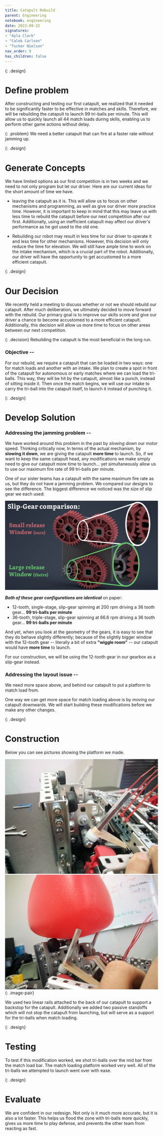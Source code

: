 ```yaml
---
title: Catapult Rebuild 
parent: Engineering
notebook: engineering
date: 2023-09-22
signatures:
- "Ayla Clark"
- "Caleb Carlson"
- "Tucker Nielson"
nav_order: 9
has_children: false
---
```


{: .design}
# Define problem 

After constructing and testing our first catapult, we realized that it needed to be significantly faster to be effective in matches and skills. Therefore, we will be rebuilding the catapult to launch 99 tri-balls per minute. This will allow us to quickly launch all 44 match loads during skills, enabling us to perform other game actions without delay.

{: .problem}
We need a better catapult that can fire at a faster rate without jamming up.

{: .design}
# Generate Concepts

We have limited options as our first competition is in two weeks and we need to not only program but let our driver. Here are our current ideas for the short amount of time we have.

* leaving the catapult as it is. This will allow us to focus on other mechanisms and programming, as well as give our driver more practice time. However, it is important to keep in mind that this may leave us with less time to rebuild the catapult before our next competition after our first. Additionally, using an inefficient catapult may affect our driver's performance as he got used to the old one.

* Rebuilding our robot may result in less time for our driver to operate it and less time for other mechanisms. However, this decision will only reduce the time for elevation. We will still have ample time to work on the intake mechanism, which is a crucial part of the robot. Additionally, our driver will have the opportunity to get accustomed to a more efficient catapult.

{: .design}
# Our Decision

We recently held a meeting to discuss whether or not we should rebuild our catapult. After much deliberation, we ultimately decided to move forward with the rebuild. Our primary goal is to improve our skills score and give our driver a chance to become accustomed to a more efficient catapult. Additionally, this decision will allow us more time to focus on other areas between our next competition.

{: .decision}
Rebuilding the catapult is the most beneficial in the long run.

### Objective --

For our rebuild, we require a catapult that can be loaded in two ways: one for match loads and another with an intake. We plan to create a spot in front of the catapult for autonomous or early matches where we can load the tri-balls. This way, they will be hit by the catapult, almost like a punch, instead of sitting inside it. Then once the match begins, we will use our intake to carry the tri-ball into the catapult itself, to launch it instead of punching it.

{: .design}
# Develop Solution 

### Addressing the jamming problem --

We have worked around this problem in the past by *slowing down* our motor speed. Thinking critically now, In terms of the actual mechanism, by **slowing it down**, we are giving the catapult **more time** to launch. So, if we want to keep the same catapult head, any modifications we make simply need to give our catapult more time to launch... yet simultaneously allow us to use our maximum fire rate of 99 tri-balls per minute.

One of our sister teams has a catapult with the same maximum fire rate as us, but they do not have a jamming problem. We compared our designs to see the difference. The biggest difference we noticed was the size of slip gear we each used:

![Slip Gear Comparison](/assets/engineering/Cata/gear%20example2.png)

***Both of these gear configurations are identical*** on paper:

* 12-tooth, single-stage, slip-gear spinning at 200 rpm driving a 36 tooth gear... **99 tri-balls per minute**
* 36-tooth, triple-stage, slip-gear spinning at 66.6 rpm driving a 36 tooth gear... **99 tri-balls per minute**

And yet, when you look at the geometry of the gears, it is easy to see that they do behave slightly differently; because of the slightly bigger window with the 12-tooth gear -- literally a bit of extra **"wiggle room"** -- our catapult would have **more time** to launch.

For our construction, we will be using the 12-tooth gear in our gearbox as a slip-gear instead.

### Addressing the layout issue --

We need more space above, and behind our catapult to put a platform to match load from. 

One way we can get more space for match loading above is by moving our catapult downwards. We will start building these modifications before we make any other changes.

{: .design}
# Construction

Below you can see pictures showing the platform we made.

![PLATFORM](/assets/engineering/Cata/Platform.jpg)![BallOnPlatform](/assets/engineering/Cata/BallOnPlatform.jpg)
{: .image-pair}

We used two linear rails attached to the back of our catapult to support a backstop for the catapult. Additionally we added two passive standoffs which will not stop the catapult from launching, but will serve as a support for the tri-balls when match loading.

{: .design}
# Testing

To test if this modification worked, we shot tri-balls over the mid bar from the match load bar. The match loading platform worked very well. All of the tri-balls we attempted to launch went over with ease.

{: .design}
# Evaluate

We are confident in our redesign. Not only is it much more accurate, but it is also a lot faster. This helps us flood the zone with tri-balls more quickly, gives us more time to play defense, and prevents the other team from reacting as fast.